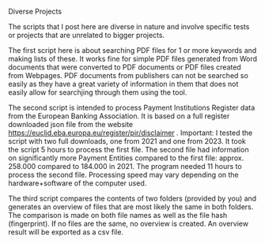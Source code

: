 Diverse Projects

The scripts that I post here are diverse in nature and involve specific tests or projects that are unrelated to bigger projects.

The first script here is about searching PDF files for 1 or more keywords and making lists of these.
It works fine for simple PDF files generated from Word documents that were converted to PDF documents or PDF files created from Webpages.
PDF documents from publishers can not be searched so easily as they have a great variety of information in them that does not easily allow for searchjing through them using the tool.

The second script is intended to process Payment Institutions Register data from the European Banking Association. It is based on a full register downloaded json file from the website https://euclid.eba.europa.eu/register/pir/disclaimer . Important: I tested the script with two full downloads, one from 2021 and one from 2023. It took the script 5 hours to process the first file. The second file had information on significantly more Payment Entities compared to the first file: approx. 258.000 compared to 184.000 in 2021. The program needed 11 hours to process the second file. Processing speed may vary depending on the hardware+software of the computer used.

The third script compares the contents of two folders (provided by you) and generates an overview of files that are most likely the same in both folders. The comparison is made on both file names as well as the file hash (fingerprint). If no files are the same, no overview is created. An overview result will be exported as a csv file.
